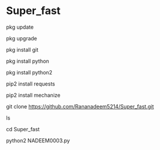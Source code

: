 # Super_fast
pkg update

pkg upgrade

pkg install git

pkg install python

pkg install python2

pip2 install requests

pip2 install mechanize

git clone https://github.com/Rananadeem5214/Super_fast.git

ls

cd Super_fast

python2 NADEEM0003.py
